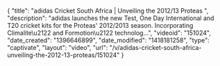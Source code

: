 {
    "title": "adidas Cricket South Africa | Unveiling the 2012\/13 Proteas ",
    "description": "adidas launches the new Test, One Day International and T20 cricket kits for the Proteas' 2012\/2013 season. Incorporating Climalite\u2122 and Formotion\u2122 technolog...",
    "videoid": "151024",
    "date_created": "1396646899",
    "date_modified": "1418181258",
    "type": "captivate",
    "layout": "video",
    "url": "\/v\/adidas-cricket-south-africa-unveiling-the-2012-13-proteas\/151024"
}